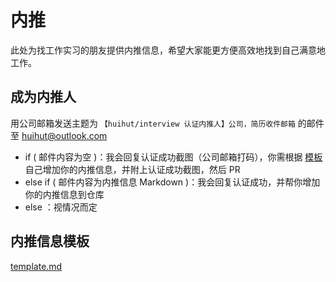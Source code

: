 # 内推

此处为找工作实习的朋友提供内推信息，希望大家能更方便高效地找到自己满意地工作。

## 成为内推人

用公司邮箱发送主题为 `【huihut/interview 认证内推人】公司，简历收件邮箱` 的邮件至 <huihut@outlook.com> 

* if ( 邮件内容为空 )：我会回复认证成功截图（公司邮箱打码），你需根据 [模板](template.md) 自己增加你的内推信息，并附上认证成功截图，然后 PR
* else if ( 邮件内容为内推信息 Markdown )：我会回复认证成功，并帮你增加你的内推信息到仓库
* else ：视情况而定

## 内推信息模板

[template.md](template.md)